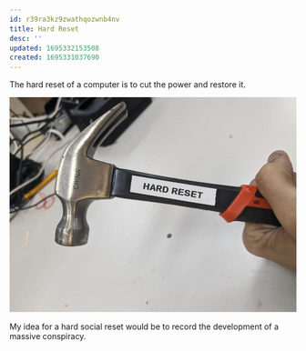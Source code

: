 ```yaml
---
id: r39ra3kz9zwathqozwnb4nv
title: Hard Reset
desc: ''
updated: 1695332153508
created: 1695331037690
---
```

The hard reset of a computer is to cut the power and restore it.

![Hard Reset](/assets/images/Hard%20Reset.webp)

My idea for a hard social reset would be to record the development of a massive conspiracy.
